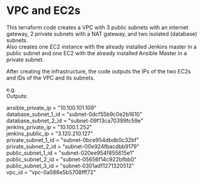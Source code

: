 # VPC and EC2s
This terraform code creates a VPC with 3 public subnets with an internet gateway, 2 private subnets with a NAT gateway, and two isolated (database) subnets.\
Also creates one EC2 instance with the already installed Jenkins master in a public subnet and one EC2 with the already installed Ansible Master in a private subnet.

After creating the infrastructure, the code outputs the IPs of the two EC2s and IDs of the VPC and its subnets.

e.g.\
Outputs:

ansible_private_ip = "10.100.101.109"\
database_subnet_1_id = "subnet-0dcf55b9c0e2b1610"\
database_subnet_2_id = "subnet-09f13ca70399fc59e"\
jenkins_private_ip = "10.100.1.252"\
jenkins_public_ip = "3.120.210.127"\
private_subnet_1_id = "subnet-0bce954dbdb0c32bf"\
private_subnet_2_id = "subnet-00e924fbacdbb9179"\
public_subnet_1_id = "subnet-020ee954f855615e1"\
public_subnet_2_id = "subnet-05656f14c922bfbb0"\
public_subnet_3_id = "subnet-0301ad11271320512"\
vpc_id = "vpc-0a586e5b5708fff72"

